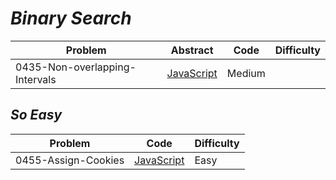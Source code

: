 # *Binary Search*

|Problem|Abstract|Code|Difficulty|
| --- | --- | --- | --- |
|0435-Non-overlapping-Intervals|[JavaScript](../LeetCode/JavaScript/src/0435-Non-overlapping-Intervals.js)|Medium|


## *So Easy*
|Problem|Code|Difficulty|
| --- | --- | --- |
|0455-Assign-Cookies|[JavaScript](../LeetCode/JavaScript/src/0455-Assign-Cookies.js)|Easy|